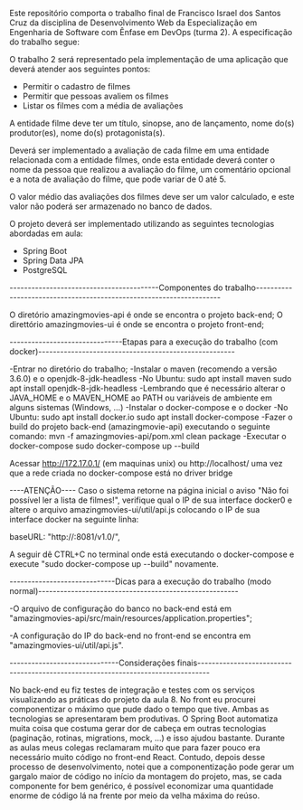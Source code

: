 Este repositório comporta o trabalho final de Francisco Israel dos Santos Cruz da disciplina de Desenvolvimento Web da Especialização em Engenharia de Software com Ênfase em DevOps (turma 2). 
A especificação do trabalho segue:

O trabalho 2 será representado pela implementação de uma aplicação que deverá atender aos seguintes pontos:

- Permitir o cadastro de filmes
- Permitir que pessoas avaliem os filmes
- Listar os filmes com a média de avaliações

A entidade filme deve ter um título, sinopse, ano de lançamento, nome do(s) produtor(es), nome do(s) protagonista(s).

Deverá ser implementado a avaliação de cada filme em uma entidade relacionada com a entidade filmes, onde esta entidade deverá conter o nome da pessoa que realizou a avaliação do filme, um comentário opcional e a nota de avaliação do filme, que pode variar de 0 até 5.

O valor médio das avaliações dos filmes deve ser um valor calculado, e este valor não poderá ser armazenado no banco de dados.

O projeto deverá ser implementado utilizando as seguintes tecnologias abordadas em aula:

- Spring Boot
- Spring Data JPA
- PostgreSQL

-----------------------------------------Componentes do trabalho--------------------------------------------------------------------

O diretório amazingmovies-api é onde se encontra o projeto back-end;
O direttório amazingmovies-ui é onde se encontra o projeto front-end;

-------------------------------Etapas para a execução do trabalho (com docker)------------------------------------------------------

-Entrar no diretório do trabalho;
-Instalar o maven (recomendo a versão 3.6.0) e o openjdk-8-jdk-headless
    -No Ubuntu:
        sudo apt install maven
        sudo apt install openjdk-8-jdk-headless
    -Lembrando que é necessário alterar o JAVA_HOME e o MAVEN_HOME ao PATH ou variáveis de ambiente em alguns sistemas (Windows, ...)
-Instalar o docker-compose e o docker
    -No Ubuntu:
        sudo apt install docker.io
        sudo apt install docker-compose
-Fazer o build do projeto back-end (amazingmovie-api) executando o seguinte comando:
    mvn -f amazingmovies-api/pom.xml clean package
-Executar o docker-compose
    sudo docker-compose up --build
    
Acessar http://172.17.0.1/ (em maquinas unix) ou http://localhost/ uma vez que a rede criada no docker-compose está no driver bridge

----ATENÇÃO----
Caso o sistema retorne na página inicial o aviso "Não foi possível ler a lista de filmes!", verifique qual o IP de sua interface docker0 e altere o arquivo amazingmovies-ui/util/api.js colocando o IP de sua interface docker na seguinte linha:

baseURL: "http://<IP-DA-SUA-INTERFACE-DOCKER>:8081/v1.0/",

A seguir dê CTRL+C no terminal onde está executando o docker-compose e execute "sudo docker-compose up --build" novamente.

-----------------------------Dicas para a execução do trabalho (modo normal)-------------------------------------------------------

-O arquivo de configuração do banco no back-end está em "amazingmovies-api/src/main/resources/application.properties";

-A configuração do IP do back-end no front-end se encontra em "amazingmovies-ui/util/api.js".

------------------------------Considerações finais---------------------------------------------------------------------------------

No back-end eu fiz testes de integração e testes com os serviços visualizando as práticas do projeto da aula 8. No front eu procurei componentizar o máximo que pude dado o tempo que tive. Ambas as tecnologias se apresentaram bem produtivas. O Spring Boot automatiza muita coisa que costuma gerar dor de cabeça em outras tecnologias (paginação, rotinas, migrations, mock, ...) e isso ajudou bastante. 
Durante as aulas meus colegas reclamaram muito que para fazer pouco era necessário muito código no front-end React. Contudo, depois desse processo de desenvolvimento, notei que a componentização pode gerar um gargalo maior de código no início da montagem do projeto, mas, se cada componente for bem genérico, é possível economizar uma quantidade enorme de código lá na frente por meio da velha máxima do reúso.





